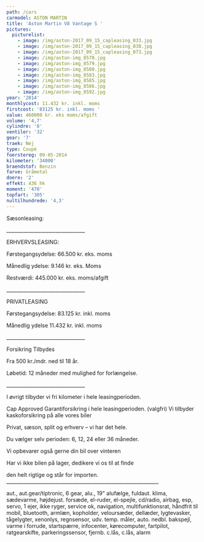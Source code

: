 ```yaml
---
path: /cars
carmodel: ASTON MARTIN
title: 'Aston Martin V8 Vantage S '
pictures:
  picturelist:
    - image: /img/aston-2017_09_15_capleasing_033.jpg
    - image: /img/aston-2017_09_15_capleasing_038.jpg
    - image: /img/aston-2017_09_15_capleasing_073.jpg
    - image: /img/aston-img_8578.jpg
    - image: /img/aston-img_8579.jpg
    - image: /img/aston-img_8580.jpg
    - image: /img/aston-img_8583.jpg
    - image: /img/aston-img_8585.jpg
    - image: /img/aston-img_8586.jpg
    - image: /img/aston-img_8592.jpg
year: '2014'
monthlycost: 11.432 kr. inkl. moms
firstcost: '83125 kr. inkl. moms '
value: 460000 kr. eks moms/afgift
volume: '4,7'
cylindre: '8'
ventiler: '32'
gear: '7'
traek: Nej
type: Coupé
foerstereg: 09-05-2014
kilometer: '34000'
braendstof: Benzin
farve: Gråmetal
doere: '2'
effekt: 436 hk
moment: '470'
topfart: '305'
nultilhundrede: '4,3'
---
```

Sæsonleasing:

\_\_\_\_\_\_\_\_\_\_\_\_\_\_\_\_\_\_\_\_\_\_\_\_\_\_\_\_\_\_\_\_

ERHVERVSLEASING:

Førstegangsydelse: 66.500 kr. eks. moms

Månedlig ydelse: 9.146 kr. eks. Moms

Restværdi: 445.000 kr. eks. moms/afgift

\_\_\_\_\_\_\_\_\_\_\_\_\_\_\_\_\_\_\_\_\_\_\_\_\_\_\_\_\_\_\_\_

PRIVATLEASING

Førstegangsydelse: 83.125 kr.  inkl. moms

Månedlig ydelse 11.432 kr. inkl. moms

\_\_\_\_\_\_\_\_\_\_\_\_\_\_\_\_\_\_\_\_\_\_\_\_\_\_\_\_\_\_\_\_

Forsikring Tilbydes

Fra 500 kr./mdr. ned til 18 år.

Løbetid: 12 måneder med mulighed for forlængelse.

\_\_\_\_\_\_\_\_\_\_\_\_\_\_\_\_\_\_\_\_\_\_\_\_\_\_\_\_\_\_\_\_

I øvrigt tilbyder vi fri kilometer i hele leasingperioden.

Cap Approved Garantiforsikring i hele leasingperioden. (valgfri) Vi tilbyder kaskoforsikring på alle vores biler

Privat, sæson, split og erhverv – vi har det hele.

Du vælger selv perioden: 6, 12, 24 eller 36 måneder.

Vi opbevarer også gerne din bil over vinteren

Har vi ikke bilen på lager, dedikere vi os til at finde

den helt rigtige og står for importen. \_\_\_\_\_\_\_\_\_\_\_\_\_\_\_\_\_\_\_\_\_\_\_\_\_\_\_\_\_\_\_\_\_\_\_\_\_\_\_\_\_\_\_\_\_\_\_\_\_\_\_\_\_\_\_\_\_\_\_\_\_\_

aut., aut.gear/tiptronic, 6 gear, alu., 19" alufælge, fuldaut. klima, sædevarme, højdejust. forsæde, el-ruder, el-spejle, cd/radio, airbag, esp, servo, 1 ejer, ikke ryger, service ok, navigation, multifunktionsrat, håndfrit til mobil, bluetooth, armlæn, kopholder, veloursæder, dellæder, lygtevasker, tågelygter, xenonlys, regnsensor, udv. temp. måler, auto. nedbl. bakspejl, varme i forrude, startspærre, infocenter, kørecomputer, fartpilot, ratgearskifte, parkeringssensor, fjernb. c.lås, c.lås, alarm
